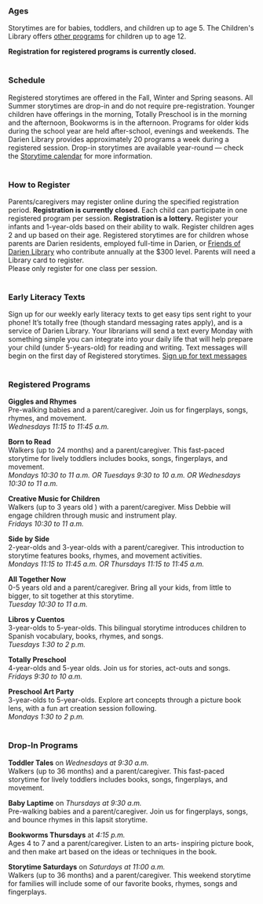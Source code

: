 <div class="row margin-bottom-10">
<div class="col-md-4">

### Ages
Storytimes are for babies, toddlers, and children up to age 5. The Children's Library offers [other programs](/events/kids "Programs for older children") for children up to age 12.

**Registration for registered programs is currently closed.**
<br />
<br />

### Schedule
Registered storytimes are offered in the Fall, Winter and Spring seasons. All Summer storytimes are drop-in and do not require pre-registration. Younger children have offerings in the morning, Totally Preschool is in the morning and the afternoon, Bookworms is in the afternoon. Programs for older kids during the school year are held after-school, evenings and weekends. The Darien Library provides approximately 20 programs a week during a registered session. Drop-in storytimes are available year-round &#8212; check the [Storytime calendar](/events/kids/?category=storytime "Storytime calendar") for more information.
<br />
<br />

### How to Register
Parents/caregivers may register online during the specified registration period. **Registration is currently closed.** Each child can participate in one registered program per session. **Registration is a lottery.** Register your infants and 1-year-olds based on their ability to walk. Register children ages 2 and up based on their age. Registered storytimes are for children whose parents are Darien residents, employed full-time in Darien, or [Friends of Darien Library](/friends "Friends of Darien Library") who contribute annually at the $300 level. Parents will need a Library card to register.<br />
Please only register for one class per session.
<br />
<br />

### Early Literacy Texts
Sign up for our weekly early literacy texts to get easy tips sent right to your phone! It’s totally free (though standard messaging rates apply), and is a service of Darien Library. Your librarians will send a text every Monday with something simple you can integrate into your daily life that will help prepare your child (under 5-years-old) for reading and writing. Text messages will begin on the first day of Registered storytimes. [Sign up for text messages](/early-literacy-texts "Sign up for text messages")
<br />
<br />

</div>
<div class="col-md-4">

### Registered Programs

**Giggles and Rhymes**<br />
Pre-walking babies and a parent/caregiver. Join us for fingerplays, songs, rhymes, and movement.<br />
_Wednesdays 11:15 to 11:45 a.m._

**Born to Read**<br />
Walkers (up to 24 months) and a parent/caregiver. This fast-paced storytime for lively toddlers includes books, songs, fingerplays, and movement.<br />
_Mondays 10:30 to 11 a.m. OR Tuesdays 9:30 to 10 a.m. OR Wednesdays 10:30 to 11 a.m._

**Creative Music for Children**<br />
Walkers (up to 3 years old ) with a parent/caregiver. Miss Debbie will engage children through music and instrument play.<br />
_Fridays 10:30 to 11 a.m._

**Side by Side**<br />
2-year-olds and 3-year-olds with a parent/caregiver. This introduction to storytime features books, rhymes, and movement activities.<br />
_Mondays 11:15 to 11:45 a.m.  OR Thursdays 11:15 to 11:45 a.m._

**All Together Now**<br />
0-5 years old and a parent/caregiver.
Bring all your kids, from little to bigger, to sit together at this storytime.<br />
_Tuesday 10:30 to 11 a.m._

**Libros y Cuentos**<br />
3-year-olds to 5-year-olds. This bilingual storytime introduces children to Spanish vocabulary, books, rhymes, and songs.<br />
_Tuesdays 1:30 to 2 p.m._

**Totally Preschool**<br />
4-year-olds and 5-year  olds. Join us for stories, act-outs and songs.<br />
_Fridays 9:30 to 10 a.m._

**Preschool Art Party**<br />
3-year-olds to 5-year-olds.  Explore art concepts through a picture book lens, with a fun art creation session following.<br />
_Mondays 1:30 to 2 p.m._
<br />
<br />

</div>
<div class="col-md-4">

### Drop-In Programs

**Toddler Tales** on _Wednesdays at 9:30 a.m._<br />
Walkers (up to 36 months) and a parent/caregiver. This fast-paced storytime for lively toddlers includes books, songs, fingerplays, and movement.

**Baby Laptime** on _Thursdays at 9:30 a.m._<br />
Pre-walking babies and a parent/caregiver. Join us for fingerplays, songs, and bounce rhymes in this lapsit storytime.

**Bookworms Thursdays** at _4:15 p.m._<br />
Ages 4 to 7 and a parent/caregiver.
Listen to an arts- inspiring picture book, and then make art based on the ideas or techniques in the book.

**Storytime Saturdays** on _Saturdays at 11:00 a.m._<br />
Walkers (up to 36 months) and a parent/caregiver. This weekend storytime for families will include some of our favorite books, rhymes, songs and fingerplays.

</div>
</div>
